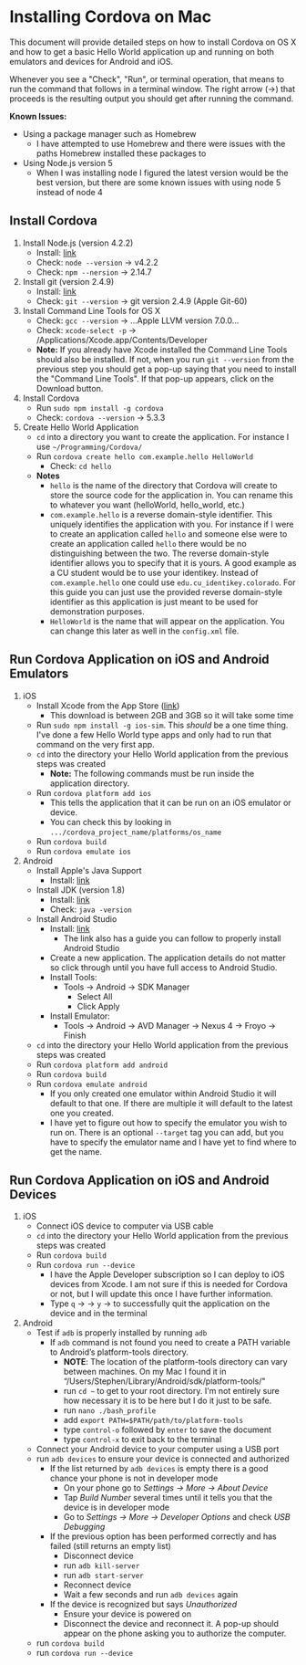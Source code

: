 # Installing Cordova on Mac

This document will provide detailed steps on how to install Cordova on OS X and how to get a basic Hello World application up and running on both emulators and devices for Android and iOS.

Whenever you see a "Check", "Run", or terminal operation, that means to run the command that follows in a terminal window.  The right arrow (->) that proceeds is the resulting output you should get after running the command.

**Known Issues:**
- Using a package manager such as Homebrew
	- I have attempted to use Homebrew and there were issues with the paths Homebrew installed these packages to  
- Using Node.js version 5
	- When I was installing node I figured the latest version would be the best version, but there are some known issues with using node 5 instead of node 4

## Install Cordova
1. Install Node.js (version 4.2.2)
	- Install: [link](https://nodejs.org/en/download/)
	- Check: `node --version` -> v4.2.2
	- Check: `npm --nersion` -> 2.14.7
2. Install git (version 2.4.9)
	- Install: [link](http://git-scm.com/downloads)
	- Check: `git --version` -> git version 2.4.9 (Apple Git-60)
3. Install Command Line Tools for OS X
	- Check: `gcc --version` -> ...Apple LLVM version 7.0.0...
	- Check: `xcode-select -p` -> /Applications/Xcode.app/Contents/Developer
	- **Note:** If you already have Xcode installed the Command Line Tools should also be installed.  If not, when you run `git --version` from the previous step you should get a pop-up saying that you need to install the "Command Line Tools".  If that pop-up appears, click on the Download button.
4. Install Cordova
	- Run `sudo npm install -g cordova`
	- Check: `cordova --version` -> 5.3.3
5. Create Hello World Application
	- `cd` into a directory you want to create the application.  For instance I use `~/Programming/Cordova/`
	- Run `cordova create hello com.example.hello HelloWorld`
		* Check: `cd hello`
	- **Notes**
		- `hello` is the name of the directory that Cordova will create to store the source code for the application in.  You can rename this to whatever you want (helloWorld, hello_world, etc.)
		- `com.example.hello` is a reverse domain-style identifier.  This uniquely identifies the application with you.  For instance if I were to create an application called `hello` and someone else were to create an application called `hello` there would be no distinguishing between the two.  The reverse domain-style identifier allows you to specify that it is yours.  A good example as a CU student would be to use your identikey.  Instead of `com.example.hello` one could use `edu.cu_identikey.colorado`. For this guide you can just use the provided reverse domain-style identifier as this application is just meant to be used for demonstration purposes.
		- `HelloWorld` is the name that will appear on the application.  You can change this later as well in the `config.xml` file.

## Run Cordova Application on iOS and Android Emulators
1. iOS
	- Install Xcode from the App Store ([link](https://itunes.apple.com/us/app/xcode/id497799835?mt=12))
		- This download is between 2GB and 3GB so it will take some time
	- Run `sudo npm install -g ios-sim`.  This *should* be a one time thing.  I've done a few Hello World type apps and only had to run that command on the very first app.
	- `cd` into the directory your Hello World application from the previous steps was created
		- **Note:** The following commands must be run inside the application directory.
	- Run `cordova platform add ios`
		- This tells the application that it can be run on an iOS emulator or device.
		- You can check this by looking in `.../cordova_project_name/platforms/os_name`
	- Run `cordova build`
	- Run `cordova emulate ios`
2. Android
	- Install Apple's Java Support
		- Install: [link](https://support.apple.com/kb/DL1572?viewlocale=en_US&locale=en_US)
	- Install JDK (version 1.8)
		- Install: [link](http://www.oracle.com/technetwork/java/javase/downloads/jdk8-downloads-2133151.html)
		- Check: `java -version`
	- Install Android Studio
		- Install: [link](http://developer.android.com/index.html)
			- The link also has a guide you can follow to properly install Android Studio
		- Create a new application. The application details do not matter so click through until you have full access to Android Studio.
		- Install Tools:
			- Tools -> Android -> SDK Manager
				- Select All
				- Click Apply
		- Install Emulator:
			- Tools -> Android -> AVD Manager -> Nexus 4 -> Froyo -> Finish
	- `cd` into the directory your Hello World application from the previous steps was created
	- Run `cordova platform add android`
	- Run `cordova build`
	- Run `cordova emulate android`
		- If you only created one emulator within Android Studio it will default to that one.  If there are multiple it will default to the latest one you created.
		- I have yet to figure out how to specify the emulator you wish to run on.  There is an optional `--target` tag you can add, but you have to specify the emulator name and I have yet to find where to get the name.

## Run Cordova Application on iOS and Android Devices
1. iOS
	- Connect iOS device to computer via USB cable
	- `cd` into the directory your Hello World application from the previous steps was created
	- Run `cordova build`
	- Run `cordova run --device`
		- I have the Apple Developer subscription so I can deploy to iOS devices from Xcode.  I am not sure if this is needed for Cordova or not, but I will update this once I have further information.
		- Type `q` -> <ENTER> -> `y` -> <ENTER> to successfully quit the application on the device and in the terminal
2. Android
	- Test if `adb` is properly installed by running `adb`
		- If `adb` command is not found you need to create a PATH variable to Android’s platform-tools directory. 
			- **NOTE**: The location of the platform-tools directory can vary between machines.  On my Mac I found it in “/Users/Stephen/Library/Android/sdk/platform-tools/"
			- run `cd ~` to get to your root directory.  I'm not entirely sure how necessary it is to be here but I do it just to be safe.
			- run `nano ./bash_profile`
			- add `export PATH=$PATH/path/to/platform-tools`
			- type `control-o` followed by `enter` to save the document
			- type `control-x` to exit back to the terminal
	- Connect your Android device to your computer using a USB port
	- run `adb devices` to ensure your device is connected and authorized
		- If the list returned by `adb devices` is empty there is a good chance your phone is not in developer mode
			- On your phone go to *Settings -> More -> About Device*
			- Tap *Build Number* several times until it tells you that the device is in developer mode
			- Go to *Settings -> More -> Developer Options* and check *USB Debugging*
		- If the previous option has been performed correctly and has failed (still returns an empty list)
			- Disconnect device
			- run `adb kill-server`
			- run `adb start-server`
			- Reconnect device
			- Wait a few seconds and run `adb devices` again
		- If the device is recognized but says *Unauthorized*
			- Ensure your device is powered on
			- Disconnect the device and reconnect it.  A pop-up should appear on the phone asking you to authorize the computer.
	- run `cordova build`
	- run `cordova run --device`

